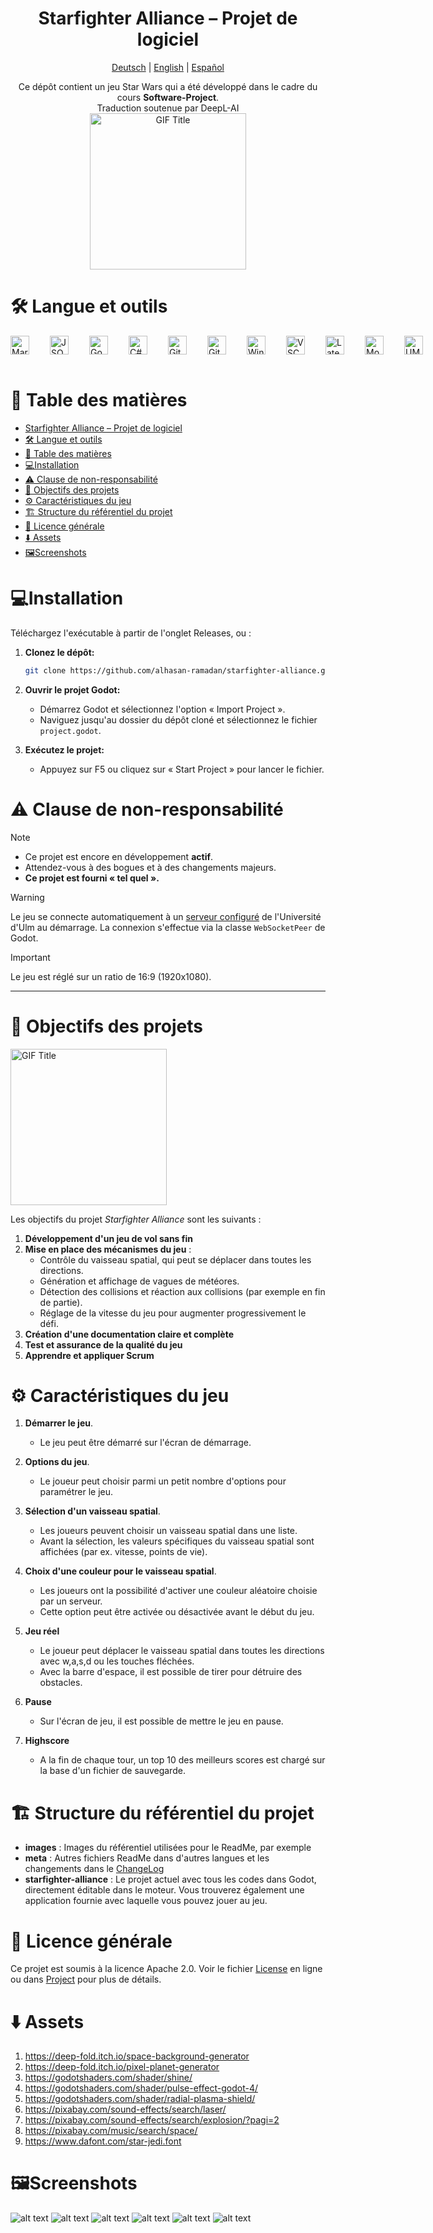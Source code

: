 <div align="center">

 # Starfighter Alliance – Projet de logiciel

<p align="center">
  <a href="README_DE.md">Deutsch</a> | 
  <a href="../../README.md">English</a> | 
  <a href="README_ES.md">Español</a>
</p>

Ce dépôt contient un jeu Star Wars qui a été développé dans le cadre du cours **Software-Project**.  
Traduction soutenue par DeepL-AI  
<img src="https://media.giphy.com/media/l2JeeNKZe8cAUkVIk/giphy.gif" alt="GIF Title" width="250">
</div>

# 🛠️ Langue et outils
<div style="display: flex; flex-direction: row; gap: 20px;">
<a href="https://daringfireball.net/projects/markdown/" target="_blank">
  <img align="left" alt="Markdown" width="30px" style="padding-right:10px;" src="https://cdn.jsdelivr.net/gh/devicons/devicon@latest/icons/markdown/markdown-original.svg" />
</a>
<a href="https://www.json.org/json-en.html" target="_blank">
  <img align="left" alt="JSON" width="30px" style="padding-right:10px;" src="https://cdn.jsdelivr.net/gh/devicons/devicon@latest/icons/json/json-original.svg" />
</a>
<a href="https://godotengine.org/" target="_blank">
  <img align="left" alt="Godot" width="30px" style="padding-right:10px;" src="https://cdn.jsdelivr.net/gh/devicons/devicon@latest/icons/godot/godot-original.svg" />
</a>
<a href="https://learn.microsoft.com/en-us/dotnet/csharp/" target="_blank">
  <img align="left" alt="C#" width="30px" style="padding-right:10px;" src="https://cdn.jsdelivr.net/gh/devicons/devicon@latest/icons/csharp/csharp-original.svg" />
</a>
<a href="https://git-scm.com/" target="_blank">
  <img align="left" alt="Git" width="30px" style="padding-right:10px;" src="https://cdn.jsdelivr.net/gh/devicons/devicon@latest/icons/git/git-original.svg" />
</a>
<a href="https://about.gitlab.com/" target="_blank">
  <img align="left" alt="GitLab" width="30px" style="padding-right:10px;" src="https://cdn.jsdelivr.net/gh/devicons/devicon@latest/icons/gitlab/gitlab-original.svg" />
</a>
<a href="https://www.microsoft.com/en-us/windows/" target="_blank">
  <img align="left" alt="Windows" width="30px" style="padding-right:10px;" src="https://cdn.jsdelivr.net/gh/devicons/devicon@latest/icons/windows11/windows11-original.svg" />
</a>
<a href="https://code.visualstudio.com/" target="_blank">
  <img align="left" alt="VSCode" width="30px" style="padding-right:10px;" src="https://cdn.jsdelivr.net/gh/devicons/devicon@latest/icons/vscode/vscode-original.svg" />
</a>
<a href="https://www.latex-project.org/" target="_blank">
  <img align="left" alt="Latex" width="30px" style="padding-right:10px;" src="https://cdn.jsdelivr.net/gh/devicons/devicon@latest/icons/latex/latex-original.svg" />
</a>
<a href="https://moodle.uni-ulm.de/course/view.php?id=54123" target="_blank">
  <img align="left" alt="Moodle" width="30px" style="padding-right:10px;" src="https://cdn.jsdelivr.net/gh/devicons/devicon@latest/icons/moodle/moodle-original.svg" />
</a>
<a href="https://www.uml-diagrams.org/" target="_blank">
  <img align="left" alt="UML" width="30px" style="padding-right:10px;" src="https://cdn.jsdelivr.net/gh/devicons/devicon@latest/icons/unifiedmodelinglanguage/unifiedmodelinglanguage-original.svg" />
</a>

</div>
<br />

# 📖 Table des matières

- [Starfighter Alliance – Projet de logiciel](#starfighter-alliance--projet-de-logiciel)
- [🛠️ Langue et outils](#️-langue-et-outils)
- [📖 Table des matières](#-table-des-matières)
- [💻Installation](#installation)
- [⚠️ Clause de non-responsabilité](#️-clause-de-non-responsabilité)
- [🎯 Objectifs des projets](#-objectifs-des-projets)
- [⚙️ Caractéristiques du jeu](#️-caractéristiques-du-jeu)
- [🏗️ Structure du référentiel du projet](#️-structure-du-référentiel-du-projet)
- [📜 Licence générale](#-licence-générale)
- [⬇️ Assets](#️-assets)
- [🖼️Screenshots](#️screenshots)
  

# 💻Installation
Téléchargez l'exécutable à partir de l'onglet Releases, ou :
1. **Clonez le dépôt:**
   ```bash
   git clone https://github.com/alhasan-ramadan/starfighter-alliance.git
   ```

2. **Ouvrir le projet Godot:**
   - Démarrez Godot et sélectionnez l'option « Import Project ».
   - Naviguez jusqu'au dossier du dépôt cloné et sélectionnez le fichier `project.godot`.

3. **Exécutez le projet:**
   - Appuyez sur F5 ou cliquez sur « Start Project » pour lancer le fichier.


# ⚠️ Clause de non-responsabilité

>[!NOTE]
>- Ce projet est encore en développement **actif**.
>- Attendez-vous à des bogues et à des changements majeurs.
>- **Ce projet est fourni « tel quel ».**     

> [!WARNING]
> Le jeu se connecte automatiquement à un [serveur configuré](https://softwaregrund.pro/jekt/) de l'Université d'Ulm au démarrage. La connexion s'effectue via la classe `WebSocketPeer` de Godot.

>[!IMPORTANT]        
> Le jeu est réglé sur un ratio de 16:9 (1920x1080).

---



# 🎯 Objectifs des projets
<img src="https://media.giphy.com/media/yEIyJ1WCnGKRi/giphy.gif" alt="GIF Title" width="250">

Les objectifs du projet *Starfighter Alliance* sont les suivants :

1. **Développement d'un jeu de vol sans fin**
2. **Mise en place des mécanismes du jeu** :
   - Contrôle du vaisseau spatial, qui peut se déplacer dans toutes les directions.
   - Génération et affichage de vagues de météores.
   - Détection des collisions et réaction aux collisions (par exemple en fin de partie).
   - Réglage de la vitesse du jeu pour augmenter progressivement le défi.
3. **Création d'une documentation claire et complète**
4. **Test et assurance de la qualité du jeu**
5. **Apprendre et appliquer Scrum**  
   

# ⚙️ Caractéristiques du jeu
1. **Démarrer le jeu**.
   - Le jeu peut être démarré sur l'écran de démarrage.

2. **Options du jeu**.
   - Le joueur peut choisir parmi un petit nombre d'options pour paramétrer le jeu.

3. **Sélection d'un vaisseau spatial**.
   - Les joueurs peuvent choisir un vaisseau spatial dans une liste.
   - Avant la sélection, les valeurs spécifiques du vaisseau spatial sont affichées (par ex. vitesse, points de vie).

4. **Choix d'une couleur pour le vaisseau spatial**.
   - Les joueurs ont la possibilité d'activer une couleur aléatoire choisie par un serveur.
   - Cette option peut être activée ou désactivée avant le début du jeu.

5. **Jeu réel**
   - Le joueur peut déplacer le vaisseau spatial dans toutes les directions avec w,a,s,d ou les touches fléchées.
   - Avec la barre d'espace, il est possible de tirer pour détruire des obstacles.
6. **Pause**
   - Sur l'écran de jeu, il est possible de mettre le jeu en pause.
7. **Highscore**
   - A la fin de chaque tour, un top 10 des meilleurs scores est chargé sur la base d'un fichier de sauvegarde.


# 🏗️ Structure du référentiel du projet
- **images** : Images du référentiel utilisées pour le ReadMe, par exemple
- **meta** : Autres fichiers ReadMe dans d'autres langues et les changements dans le [ChangeLog](../changelogs/CHANGELOG_FR.md)
- **starfighter-alliance** : Le projet actuel avec tous les codes dans Godot, directement éditable dans le moteur. Vous trouverez également une application fournie avec laquelle vous pouvez jouer au jeu.

# 📜 Licence générale
Ce projet est soumis à la licence Apache 2.0. Voir le fichier [License](http://www.apache.org/licenses/LICENSE-2.0) en ligne ou dans [Project](../../LICENCE.md) pour plus de détails.

# ⬇️ Assets
1. https://deep-fold.itch.io/space-background-generator
2. https://deep-fold.itch.io/pixel-planet-generator
3. https://godotshaders.com/shader/shine/
4. https://godotshaders.com/shader/pulse-effect-godot-4/
5. https://godotshaders.com/shader/radial-plasma-shield/
6. https://pixabay.com/sound-effects/search/laser/
7. https://pixabay.com/sound-effects/search/explosion/?pagi=2
8. https://pixabay.com/music/search/space/
9. https://www.dafont.com/star-jedi.font

# 🖼️Screenshots
![alt text](<../../images/Read.me_Assets/Screenshot 2024-12-23 021136.png>) ![alt text](<../../images/Read.me_Assets/Screenshot 2024-12-23 021148.png>) ![alt text](<../../images/Read.me_Assets/Screenshot 2024-12-23 021157.png>) ![alt text](<../../images/Read.me_Assets/Screenshot 2024-12-23 021222.png>) ![alt text](<../../images/Read.me_Assets/Screenshot 2024-12-23 021239.png>) ![alt text](<../../images/Read.me_Assets/Screenshot 2024-12-23 021255.png>)